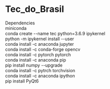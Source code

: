 # Tec_do_Brasil

<p>Dependencies<br/>
miniconda<br/>
conda create --name tec python=3.6.9 ipykernel<br/>
python -m ipykernel install --user<br/>
conda install -c anaconda jupyter<br/>
conda install -c conda-forge opencv<br/>
conda install -c pytorch pytorch<br/>
conda install -c anaconda pip<br/>
pip install numpy --upgrade<br/>
conda install -c pytrch torchvision<br/>
conda install -c anaconda ipython<br/>
pip install PyQt6<br/>
<p/>

